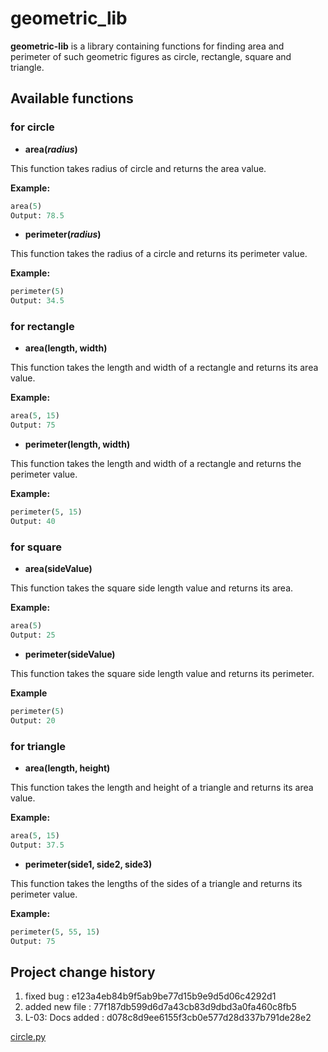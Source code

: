 # geometric_lib
**geometric-lib** is a library containing functions for finding area and perimeter of such geometric figures as circle, rectangle, square and triangle.

## Available functions 
### for circle
* **area(*radius*)**

This function takes radius of circle and returns the area value.

**Example:**

```Python
area(5)
Output: 78.5
```
* **perimeter(*radius*)**

This function takes the radius of a circle and returns its perimeter value.

**Example:**

```Python
perimeter(5)
Output: 34.5
```

### for rectangle

* **area(length, width)**
  
This function takes the length and width of a rectangle and returns its area value.

**Example:**

```Python
area(5, 15)
Output: 75
```

* **perimeter(length, width)**

This function takes the length and width of a rectangle and returns the perimeter value.

**Example:**

```Python
perimeter(5, 15)
Output: 40
```

### for square

* **area(sideValue)**

This function takes the square side length value and returns its area.

**Example:**

```Python
area(5)
Output: 25
```

* **perimeter(sideValue)**

This function takes the square side length value and returns its perimeter.

**Example**

```Python
perimeter(5)
Output: 20
```

### for triangle

* **area(length, height)**

This function takes the length and height of a triangle and returns its area value.

**Example:**

```Python
area(5, 15)
Output: 37.5
```

* **perimeter(side1, side2, side3)**

This function takes the lengths of the sides of a triangle and returns its perimeter value.

**Example:**

```Python
perimeter(5, 55, 15)
Output: 75
```

## Project change history

1. fixed bug
   : e123a4eb84b9f5ab9be77d15b9e9d5d06c4292d1
2. added new file
   : 77f187db599d6d7a43cb83d9dbd3a0fa460c8fb5
3. L-03: Docs added
   : d078c8d9ee6155f3cb0e577d28d337b791de28e2

[circle.py](https://github.com/Bernu-LI/geometric_lib/blob/main/circle.py)